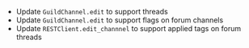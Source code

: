 - Update `GuildChannel.edit` to support threads
- Update `GuildChannel.edit` to support flags on forum channels
- Update `RESTClient.edit_channnel` to support applied tags on forum threads
